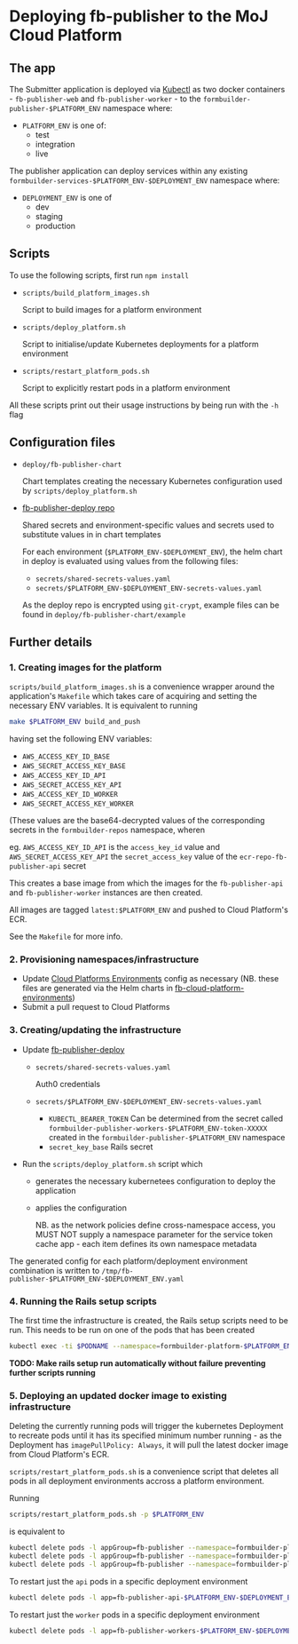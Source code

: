 # Deploying fb-publisher to the MoJ Cloud Platform

## The app

The Submitter application is deployed via [Kubectl](https://kubernetes.io/docs/reference/kubectl/overview/) as two docker containers - `fb-publisher-web` and `fb-publisher-worker` - to the `formbuilder-publisher-$PLATFORM_ENV` namespace where:

- `PLATFORM_ENV` is one of:
  - test
  - integration
  - live

The publisher application can deploy services within any existing `formbuilder-services-$PLATFORM_ENV-$DEPLOYMENT_ENV` namespace where:

- `DEPLOYMENT_ENV` is one of
  - dev
  - staging
  - production

## Scripts

To use the following scripts, first run `npm install`

- `scripts/build_platform_images.sh`

  Script to build images for a platform environment

- `scripts/deploy_platform.sh`

  Script to initialise/update Kubernetes deployments for a platform environment

- `scripts/restart_platform_pods.sh`

  Script to explicitly restart pods in a platform environment

All these scripts print out their usage instructions by being run with the `-h` flag

## Configuration files

- `deploy/fb-publisher-chart`

  Chart templates creating the necessary Kubernetes configuration used by `scripts/deploy_platform.sh`

- [fb-publisher-deploy repo](https://github.com/ministryofjustice/fb-publisher-deploy)

  Shared secrets and environment-specific values and secrets used to substitute values in in chart templates

  For each environment (`$PLATFORM_ENV-$DEPLOYMENT_ENV`), the helm chart in deploy is evaluated using values from the following files:

  - `secrets/shared-secrets-values.yaml`
  - `secrets/$PLATFORM_ENV-$DEPLOYMENT_ENV-secrets-values.yaml`

  As the deploy repo is encrypted using `git-crypt`, example files can be found in `deploy/fb-publisher-chart/example`

## Further details

### 1. Creating images for the platform

`scripts/build_platform_images.sh` is a convenience wrapper around the application's `Makefile` which takes care of acquiring and setting the necessary ENV variables. It is equivalent to running


```bash
make $PLATFORM_ENV build_and_push
```

having set the following ENV variables:

- `AWS_ACCESS_KEY_ID_BASE`
- `AWS_SECRET_ACCESS_KEY_BASE`
- `AWS_ACCESS_KEY_ID_API`
- `AWS_SECRET_ACCESS_KEY_API`
- `AWS_ACCESS_KEY_ID_WORKER`
- `AWS_SECRET_ACCESS_KEY_WORKER`

(These values are the base64-decrypted values of the corresponding secrets in the `formbuilder-repos` namespace, wheren

eg. `AWS_ACCESS_KEY_ID_API` is the `access_key_id` value and `AWS_SECRET_ACCESS_KEY_API` the `secret_access_key` value of the `ecr-repo-fb-publisher-api` secret

This creates a base image from which the images for the `fb-publisher-api` and `fb-publisher-worker` instances are then created.

All images are tagged `latest:$PLATFORM_ENV` and pushed to Cloud Platform's ECR.

See the `Makefile` for more info.

### 2. Provisioning namespaces/infrastructure

- Update [Cloud Platforms Environments](https://github.com/ministryofjustice/cloud-platform-environments/) config as necessary (NB. these files are generated via the Helm charts in [fb-cloud-platform-environments](https://github.com/ministryofjustice/cloud-platform-environments/))
- Submit a pull request to Cloud Platforms

### 3. Creating/updating the infrastructure

- Update [fb-publisher-deploy](https://github.com/ministryofjustice/fb-publisher-deploy)

  - `secrets/shared-secrets-values.yaml`

    Auth0 credentials

  - `secrets/$PLATFORM_ENV-$DEPLOYMENT_ENV-secrets-values.yaml`
    - `KUBECTL_BEARER_TOKEN`
      Can be determined from the secret called `formbuilder-publisher-workers-$PLATFORM_ENV-token-XXXXX` created in the `formbuilder-publisher-$PLATFORM_ENV` namespace
    - `secret_key_base`
      Rails secret

- Run the `scripts/deploy_platform.sh` script which 

  - generates the necessary kubernetees configuration to deploy the application
  - applies the configuration

    NB. as the network policies define cross-namespace access, you MUST NOT supply a namespace parameter for the service token cache app - each item defines its own namespace metadata

The generated config for each platform/deployment environment combination is written to `/tmp/fb-publisher-$PLATFORM_ENV-$DEPLOYMENT_ENV.yaml`

### 4. Running the Rails setup scripts

The first time the infrastructure is created, the Rails setup scripts need to be run. This needs to be run on one of the pods that has been created 

```bash
kubectl exec -ti $PODNAME --namespace=formbuilder-platform-$PLATFORM_ENV-$DEPLOYMENT_ENV  -- bundle exec rails db:setup db:migrate
```

**TODO: Make rails setup run automatically without failure preventing further scripts running**

### 5. Deploying an updated docker image to existing infrastructure

Deleting the currently running pods will trigger the kubernetes Deployment to recreate pods until it has its specified minimum number running - as the Deployment has `imagePullPolicy: Always`, it will pull the latest docker image from Cloud Platform's ECR.

`scripts/restart_platform_pods.sh` is a convenience script that deletes all pods in all deployment environments accross a platform environment.

Running

```bash
scripts/restart_platform_pods.sh -p $PLATFORM_ENV
```

is equivalent to

```bash
kubectl delete pods -l appGroup=fb-publisher --namespace=formbuilder-platform-$PLATFORM_ENV-dev &\
kubectl delete pods -l appGroup=fb-publisher --namespace=formbuilder-platform-$PLATFORM_ENV-staging &\
kubectl delete pods -l appGroup=fb-publisher --namespace=formbuilder-platform-$PLATFORM_ENV-production &
```

To restart just the `api` pods in a specific deployment environment

```bash
kubectl delete pods -l app=fb-publisher-api-$PLATFORM_ENV-$DEPLOYMENT_ENV  --namespace=formbuilder-platform-$PLATFORM_ENV-$DEPLOYMENT_ENV &
```

To restart just the `worker` pods in a specific deployment environment

```bash
kubectl delete pods -l app=fb-publisher-workers-$PLATFORM_ENV-$DEPLOYMENT_ENV --namespace=formbuilder-platform-$PLATFORM_ENV-$DEPLOYMENT_ENV
```


